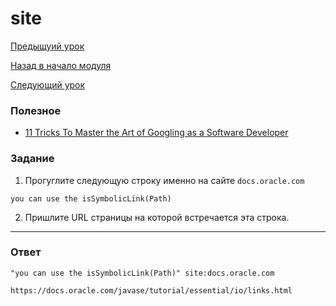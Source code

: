 # site

[Предыщуий урок](../none-type/README.md)

[Назад в начало модуля](../README.md)

[Следующий урок](../forgot/README.md)

### Полезное

- [11 Tricks To Master the Art of Googling as a Software Developer](https://betterprogramming.pub/11-tricks-to-master-the-art-of-googling-as-a-software-developer-2e00b7568b7d)

### Задание

1. Прогуглите следующую строку именно на сайте `docs.oracle.com`

```
you can use the isSymbolicLink(Path)
```

2. Пришлите URL страницы на которой встречается эта строка.

---

### Ответ

```
"you can use the isSymbolicLink(Path)" site:docs.oracle.com
```

```
https://docs.oracle.com/javase/tutorial/essential/io/links.html
```
